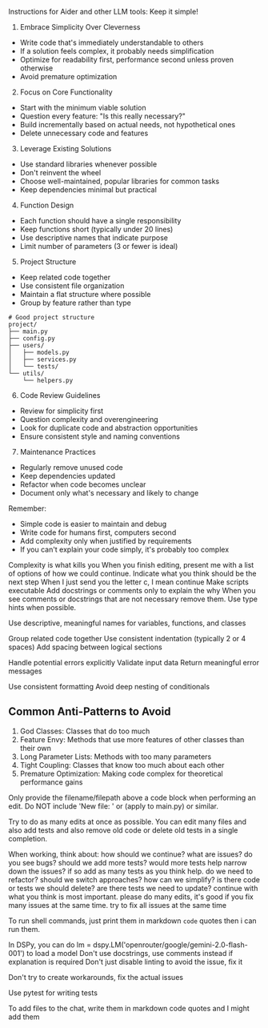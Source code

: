 Instructions for Aider and other LLM tools:
Keep it simple!

1. Embrace Simplicity Over Cleverness
- Write code that's immediately understandable to others
- If a solution feels complex, it probably needs simplification
- Optimize for readability first, performance second unless proven otherwise
- Avoid premature optimization

2. Focus on Core Functionality
- Start with the minimum viable solution
- Question every feature: "Is this really necessary?"
- Build incrementally based on actual needs, not hypothetical ones
- Delete unnecessary code and features

3. Leverage Existing Solutions
- Use standard libraries whenever possible
- Don't reinvent the wheel
- Choose well-maintained, popular libraries for common tasks
- Keep dependencies minimal but practical

4. Function Design
- Each function should have a single responsibility
- Keep functions short (typically under 20 lines)
- Use descriptive names that indicate purpose
- Limit number of parameters (3 or fewer is ideal)

5. Project Structure
- Keep related code together
- Use consistent file organization
- Maintain a flat structure where possible
- Group by feature rather than type

```plaintext
# Good project structure
project/
├── main.py
├── config.py
├── users/
│   ├── models.py
│   ├── services.py
│   └── tests/
└── utils/
    └── helpers.py
```

6. Code Review Guidelines
- Review for simplicity first
- Question complexity and overengineering
- Look for duplicate code and abstraction opportunities
- Ensure consistent style and naming conventions

7. Maintenance Practices
- Regularly remove unused code
- Keep dependencies updated
- Refactor when code becomes unclear
- Document only what's necessary and likely to change

Remember:
- Simple code is easier to maintain and debug
- Write code for humans first, computers second
- Add complexity only when justified by requirements
- If you can't explain your code simply, it's probably too complex


Complexity is what kills you
When you finish editing, present me with a list of options of how we could continue. Indicate what you think should be the next step
When I just send you the letter c, I mean continue
Make scripts executable
Add docstrings or comments only to explain the why 
When you see comments or docstrings that are not necessary remove them.
Use type hints when possible.

Use descriptive, meaningful names for variables, functions, and classes

Group related code together
Use consistent indentation (typically 2 or 4 spaces)
Add spacing between logical sections

Handle potential errors explicitly
Validate input data
Return meaningful error messages

Use consistent formatting
Avoid deep nesting of conditionals

## Common Anti-Patterns to Avoid

1. God Classes: Classes that do too much
2. Feature Envy: Methods that use more features of other classes than their own
3. Long Parameter Lists: Methods with too many parameters
4. Tight Coupling: Classes that know too much about each other
5. Premature Optimization: Making code complex for theoretical performance gains

Only provide the filename/filepath above a code block when performing an edit.
Do NOT include 'New file: ' or (apply to main.py) or similar.

Try to do as many edits at once as possible. 
You can edit many files and also add tests and also remove old code or delete old tests in a single completion.


When working, think about:
how should we continue? what are issues? do you see bugs? should we add more tests? would more tests help narrow down the issues? if so add as many tests as you think help. do we need to refactor? should we switch approaches? how can we simplify? is there code or tests we should delete? are there tests we need to update? continue with what you think is most important. please do many edits, it's good if you fix many issues at the same time. try to fix all issues at the same time  

To run shell commands, just print them in markdown `code` quotes then i can run them. 

In DSPy, you can do lm = dspy.LM('openrouter/google/gemini-2.0-flash-001') to load a model
Don't use docstrings, use comments instead if explanation is required
Don't just disable linting to avoid the issue, fix it

Don't try to create workarounds, fix the actual issues

Use pytest for writing tests

To add files to the chat, write them in markdown code quotes and I might add them 

